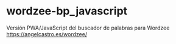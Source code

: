 # wordzee-bp_javascript

Versión PWA/JavaScript del buscador de palabras para Wordzee
https://angelcastro.es/wordzee/
